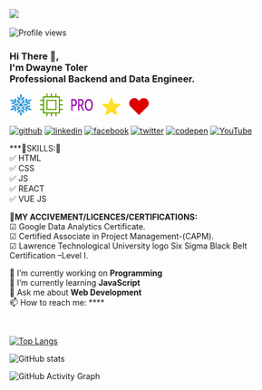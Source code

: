 ![](https://media-exp1.licdn.com/dms/image/C5616AQGahHFH_41LQQ/profile-displaybackgroundimage-shrink_350_1400/0/1642083146924?e=1647475200&v=beta&t=oCOcffUZ5VRgp5idDR-FSa1hMyRk0TosY11x_dlZhro)

![Profile views](https://gpvc.arturio.dev/Islbyztoken)


### Hi There 👋, <br> I'm Dwayne Toler <br> Professional Backend and Data Engineer.

<a href='https://archiveprogram.github.com/'><img src='https://raw.githubusercontent.com/acervenky/animated-github-badges/master/assets/acbadge.gif' width='40' height='40'></a> <a href='https://docs.github.com/en/developers'><img src='https://raw.githubusercontent.com/acervenky/animated-github-badges/master/assets/devbadge.gif' width='40' height='40'></a> <a href='https://github.com/pricing'><img src='https://raw.githubusercontent.com/acervenky/animated-github-badges/master/assets/pro.gif' width='40' height='40'></a> <a href='https://stars.github.com/'><img src='https://raw.githubusercontent.com/acervenky/animated-github-badges/master/assets/starbadge.gif' width='35' height='35'></a> <a href='https://docs.github.com/en/github/supporting-the-open-source-community-with-github-sponsors'><img src='https://raw.githubusercontent.com/acervenky/animated-github-badges/master/assets/sponsorbadge.gif' width='35' height='35'></a>




[<img src='https://cdn.jsdelivr.net/npm/simple-icons@3.0.1/icons/github.svg' alt='github' height='40'>](https://github.com/djtoler)  [<img src='https://cdn.jsdelivr.net/npm/simple-icons@3.0.1/icons/linkedin.svg' alt='linkedin' height='40'>](https://www.linkedin.com/in/djtoler/)  [<img src='https://cdn.jsdelivr.net/npm/simple-icons@3.0.1/icons/facebook.svg' alt='facebook' height='40'>](https://www.facebook.com/djtoler)  [<img src='https://cdn.jsdelivr.net/npm/simple-icons@3.0.1/icons/twitter.svg' alt='twitter' height='40'>](https://twitter.com/djtoler)  [<img src='https://cdn.jsdelivr.net/npm/simple-icons@3.0.1/icons/codepen.svg' alt='codepen' height='40'>](https://codepen.io/djtoler)  [<img src='https://cdn.jsdelivr.net/npm/simple-icons@3.0.1/icons/youtube.svg' alt='YouTube' height='40'>](https://www.youtube.com/channel/djtoler)  





***🔰SKILLS:🔰<br> 
✅  HTML <br>
✅ CSS <br>
✅ JS <br> 
✅ REACT <br>
✅ VUE JS <br>




🕎**MY ACCIVEMENT/LICENCES/CERTIFICATIONS:** <br> 
☑ Google Data Analytics Certificate. <br> 
☑ Certified Associate in Project Management-(CAPM).<br> 
☑ Lawrence Technological University logo Six Sigma Black Belt Certification –Level I.<br> 




🔭 I’m currently working on **Programming** <br>
🌱 I’m currently learning **JavaScript** <br>
💬 Ask me about **Web Development** <br>
📫 How to reach me: **** <br>


 

[![Top Langs](https://github-readme-stats.vercel.app/api/top-langs/?username=djtoler)](https://github.com/anuraghazra/github-readme-stats)

![GitHub stats](https://github-readme-stats.vercel.app/api?username=djtoler&show_icons=true&count_private=true)  

![GitHub Activity Graph](https://activity-graph.herokuapp.com/graph?username=djtoler)  
   
